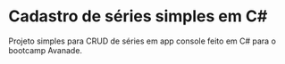 # Cadastro de séries simples em C#
Projeto simples para CRUD de séries em app console feito em C# para o bootcamp Avanade.

